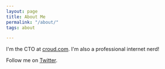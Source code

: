 ```yaml
---
layout: page
title: About Me
permalink: "/about/"
tags: about

---
```

I'm the CTO at <a href="https://croud.com">croud.com</a>. I'm also a professional internet nerd!

Follow me on <a href="https://twitter.com/tobymcreid">Twitter</a>.
